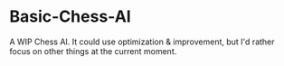 # Basic-Chess-AI
A WIP Chess AI. It could use optimization &amp; improvement, but I'd rather focus on other things at the current moment.
